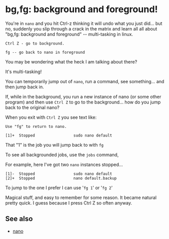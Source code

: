 # bg,fg: background and foreground!


You're in `nano` and you hit Ctrl-z thinking it will undo what you just did... but no, suddenly you slip through a crack in the matrix and learn all all about "bg,fg: background and foreground" -- multi-tasking in linux.

	Ctrl Z - go to background. 

	fg -- go back to nano in foreground

You may be wondering what the heck I am talking about there?

It's multi-tasking!

You can temporarily jump out of `nano`, run a command, see something... and then jump back in.

If, while in the background, you run a new instance of nano (or some other program) and then use `Ctrl Z` to go to the background... how do you jump back to the original nano?

When you exit with `Ctrl Z` you see text like:

	Use "fg" to return to nano.

	[1]+  Stopped                 sudo nano default

That "1" is the job you will jump back to with `fg`


To see all backgrounded jobs, use the `jobs` command, 

For example, here I've got two `nano` instances stopped...


	[1]-  Stopped                 sudo nano default
	[2]+  Stopped                 nano default.backup

To jump to the one I prefer I can use '`fg 1`' or '`fg 2`'

Magical stuff, and easy to remember for some reason. It became natural pretty quick. I guess because I press Ctrl Z so often anyway.

## See also

- [nano](nano.md)
